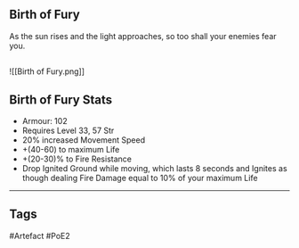 ## Birth of Fury
As the sun rises and the light approaches,
so too shall your enemies fear you.
##
![[Birth of Fury.png]]
## Birth of Fury Stats
- Armour: 102
- Requires Level 33, 57 Str
- 20% increased Movement Speed
- +(40-60) to maximum Life
- +(20-30)% to Fire Resistance
- Drop Ignited Ground while moving, which lasts 8 seconds and Ignites as though dealing Fire Damage equal to 10% of your maximum Life


---
## Tags
#Artefact
#PoE2
